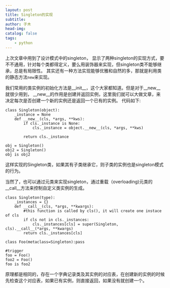 ```yaml
---
layout: post
title: Singleton的实现
subtitle: 
author: 子木
head-img: 
catalog: false
tags:
    - python
---
```


上次文章中用到了设计模式中的singleton， 显示了两种singleton的实现方式，要不不通用，针对每个类都得定义，要么用装饰器来实现，但singleton类不能够继承，总是有局限性。 其实还有一种方法实现能够优雅和自然的多，那就是利用类的静态方法```new```来实现。

我们常用的类实例的初始化方法是__init__，这个大家都知道。但是对于__new__就很少用到， __new__的作用是创建并返回实例，这里我们就可以大做文章，来决定每次是否创建一个新的实例还是返回一个已有的实例。 代码如下:

```
class Singleton(object):
    _instance = None
    def __new__(cls, *args, **kws):
        if cls._instance is None:
            cls._instance = object.__new__(cls, *args, **kws)
        
        return cls._instance
            
obj = Singleton()
obj2 = Singleton()
obj is obj2
```

这样实现的Singleton类，如果其有子类继承它，则子类的实例也是singleton模式的行为。

当然了，也可以通过元类来实现singleton，通过重载（overloading)元类的__call__方法来控制自定义类实例的生成。

```
class Singleton(type):
    _instances = {}
    def __call__(cls, *args, **kwargs):
        #this function is called by cls(), it will create one instace of cls
        if cls not in cls._instances:
            cls._instances[cls] = super(Singleton, cls).__call__(*args, **kwargs)
        return cls._instances[cls]

class Foo(metaclass=Singleton):pass

#trigger 
foo = Foo()
foo2 = Foo()
foo is foo2
```

原理都是相同的，存在一个字典记录类及其实例的对应表，在创建新的实例的时候先检查这个对应表，如果已有实例，则直接返回，如果没有就创建一个。

